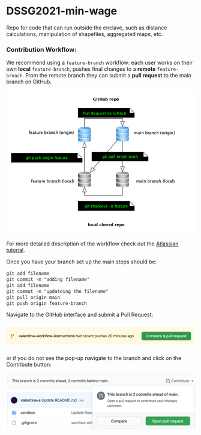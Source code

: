 # DSSG2021-min-wage

Repo for code that can run outside the enclave, such as distance calculations, manipulation of shapefiles, aggregated maps, etc.

### Contribution Workflow:
We recommend using a `feature-branch` workflow: each user works on their own **local** `feature-branch`, pushes final changes to a **remote** `feature-brnach`. From the remote branch they can submit a **pull request** to the main branch on GitHub.

![](https://github.com/uwescience/DSSG2021-min-wage/blob/main/img/feature-workflow-external.png)


For more detailed description of the workflow check out the [Atlassian tutorial](https://www.atlassian.com/git/tutorials/comparing-workflows/feature-branch-workflow).

Once you have your branch set up the main steps should be:

```
git add filename
git commit -m "adding filename"
git add filename
git commut -m "updateing the filename"
git pull origin main
git push origin feature-branch

```

Navigate to the GitHub interface and submit a Pull Request:

![](https://github.com/uwescience/DSSG2021-min-wage/blob/main/img/Compare_PullRequest.png)

or if you do not see the pop-up navigate to the branch and click on the Contribute button:

![](https://github.com/uwescience/DSSG2021-min-wage/blob/main/img/ContributeButton.png)
